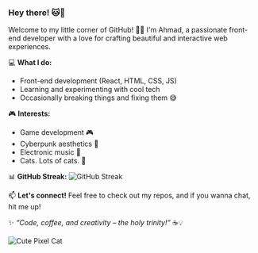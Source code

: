 ### Hey there! 🐱💖

Welcome to my little corner of GitHub! 🌸✨ I'm Ahmad, a passionate front-end developer with a love for crafting beautiful and interactive web experiences.

💻 **What I do:**
- Front-end development (React, HTML, CSS, JS)
- Learning and experimenting with cool tech
- Occasionally breaking things and fixing them 😅

🎮 **Interests:**
- Game development 🎮
- Cyberpunk aesthetics 🌆
- Electronic music 🎵
- Cats. Lots of cats. 🐾

📊 **GitHub Streak:**
![GitHub Streak](https://github-readme-streak-stats.herokuapp.com/?user=your-github-username&theme=tokyonight)

📫 **Let's connect!**
Feel free to check out my repos, and if you wanna chat, hit me up!

✨ _“Code, coffee, and creativity – the holy trinity!”_ ☕💡

![Cute Pixel Cat](https://media.giphy.com/media/JIX9t2j0ZTN9S/giphy.gif)


